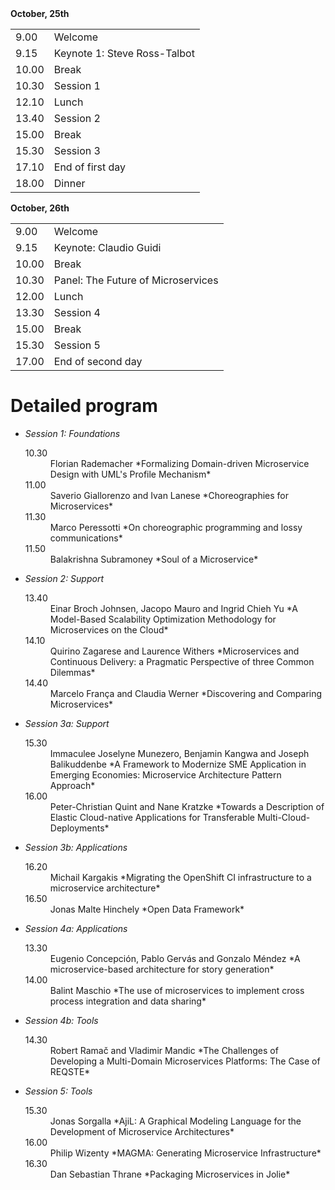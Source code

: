 <div class="col-xs-offset-1 col-xs-5">
<strong>October, 25th</strong>
<table class="table table-hover">
 <tr><td>9.00</td><td>Welcome</td></tr>
 <tr><td>9.15</td><td>Keynote 1: Steve Ross-Talbot</td></tr>
<tr><td>10.00</td><td> Break</td></tr>
<tr><td>10.30</td><td> Session 1</td></tr>
<tr><td>12.10</td><td> Lunch</td></tr>
<tr><td>13.40</td><td> Session 2</td></tr>
<tr><td>15.00</td><td> Break</td></tr>
<tr><td>15.30</td><td> Session 3</td></tr>
<tr><td>17.10</td><td>End of first day</td></tr>
<tr><td>18.00</td><td>Dinner</td></tr>
</table>
</div>
<div class="col-xs-offset-1 col-xs-5">
<strong>October, 26th</strong>
<table class="table table-hover">
<tr><td>9.00</td><td>Welcome</td></tr>
<tr><td>9.15</td><td>Keynote: Claudio Guidi</td></tr>
<tr><td>10.00</td><td>Break</td></tr>
<tr><td>10.30</td><td>Panel: The Future of Microservices</td></tr>
<tr><td>12.00</td><td>Lunch</td></tr>
<tr><td>13.30</td><td>Session 4</td></tr>
<tr><td>15.00</td><td>Break</td></tr>
<tr><td>15.30</td><td>Session 5</td></tr>
<tr><td>17.00</td><td>End of second day</td></tr>
</table>
</div>

<div class="clearfix"></div>

# Detailed program

- *Session 1: Foundations*
  
  <dl>
   <dt>10.30</dt><dd>Florian Rademacher *Formalizing Domain-driven Microservice Design with UML's Profile Mechanism*</dd>
   <dt>11.00</dt><dd>Saverio Giallorenzo and Ivan Lanese *Choreographies for Microservices*</dd>
   <dt>11.30</dt><dd>Marco Peressotti *On choreographic programming and lossy communications*</dd>
   <dt>11.50</dt><dd>Balakrishna Subramoney *Soul of a Microservice*</dd>
  </dl>
  
- *Session 2: Support*

  <dl>
   <dt>13.40</dt><dd>Einar Broch Johnsen, Jacopo Mauro and Ingrid Chieh Yu *A Model-Based Scalability Optimization Methodology for Microservices on the Cloud*</dd>
   <dt>14.10</dt><dd>Quirino Zagarese and Laurence Withers *Microservices and Continuous Delivery: a Pragmatic Perspective of three Common Dilemmas*</dd>
   <dt>14.40</dt><dd>Marcelo França and Claudia Werner *Discovering and Comparing Microservices*</dd>
  </dl>

- *Session 3a: Support*

  <dl>
   <dt>15.30</dt><dd>Immaculee Joselyne Munezero, Benjamin Kangwa and Joseph Balikuddenbe *A Framework to Modernize SME Application in Emerging Economies: Microservice Architecture Pattern Approach*</dd>
   <dt>16.00</dt><dd>Peter-Christian Quint and Nane Kratzke *Towards a Description of Elastic Cloud-native Applications for Transferable Multi-Cloud-Deployments*</dd>
  </dl>

- *Session 3b: Applications*

  <dl>
   <dt>16.20</dt><dd>Michail Kargakis *Migrating the OpenShift CI infrastructure to a microservice architecture*</dd>
   <dt>16.50</dt><dd>Jonas Malte Hinchely *Open Data Framework*</dd>
   </dl>

- *Session 4a: Applications*

  <dl>
   <dt>13.30</dt><dd>Eugenio Concepción, Pablo Gervás and Gonzalo Méndez *A microservice-based architecture for story generation*</dd>
   <dt>14.00</dt><dd>Balint Maschio *The use of microservices to implement cross process integration and data sharing*</dd>
  </dl>

- *Session 4b: Tools*

  <dl>
   <dt>14.30</dt><dd>Robert Ramač and Vladimir Mandic *The Challenges of Developing a Multi-Domain Microservices Platforms: The Case of REQSTE*</dd>
  </dl>

- *Session 5: Tools*

  <dl>
   <dt>15.30</dt><dd>Jonas Sorgalla *AjiL: A Graphical Modeling Language for the Development of Microservice Architectures*</dd>
   <dt>16.00</dt><dd>Philip Wizenty *MAGMA: Generating Microservice Infrastructure*</dd>
   <dt>16.30</dt><dd>Dan Sebastian Thrane *Packaging Microservices in Jolie*</dd>
  </dl>
